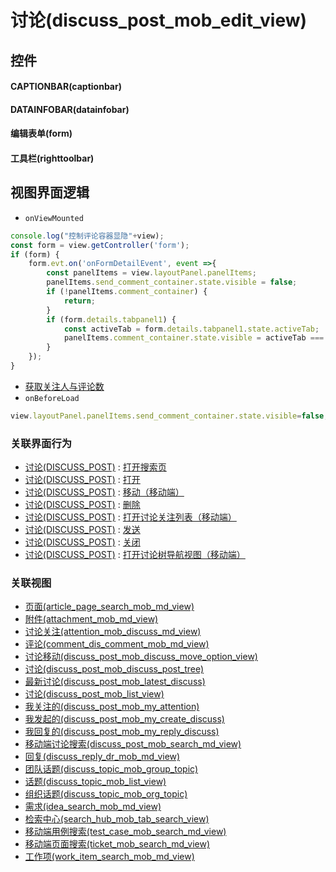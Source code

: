 # 讨论(discuss_post_mob_edit_view)  <!-- {docsify-ignore-all} -->



## 控件
#### CAPTIONBAR(captionbar)
#### DATAINFOBAR(datainfobar)
#### 编辑表单(form)
#### 工具栏(righttoolbar)

## 视图界面逻辑
* `onViewMounted`
```javascript
console.log("控制评论容器显隐"+view);
const form = view.getController('form');
if (form) {
    form.evt.on('onFormDetailEvent', event =>{
        const panelItems = view.layoutPanel.panelItems;
        panelItems.send_comment_container.state.visible = false;
        if (!panelItems.comment_container) {
            return;
        }
        if (form.details.tabpanel1) {
            const activeTab = form.details.tabpanel1.state.activeTab;
            panelItems.comment_container.state.visible = activeTab === 'detailpage';
        }
    });
}
```
  * [获取关注人与评论数](module/TestMgmt/test_case/uilogic/fill_att_com_count)
* `onBeforeLoad`
```javascript
view.layoutPanel.panelItems.send_comment_container.state.visible=false;
```


### 关联界面行为
  * [讨论(DISCUSS_POST)](module/Team/discuss_post) : [打开搜索页](module/Team/discuss_post#界面行为)
  * [讨论(DISCUSS_POST)](module/Team/discuss_post) : [打开](module/Team/discuss_post#界面行为)
  * [讨论(DISCUSS_POST)](module/Team/discuss_post) : [移动（移动端）](module/Team/discuss_post#界面行为)
  * [讨论(DISCUSS_POST)](module/Team/discuss_post) : [删除](module/Team/discuss_post#界面行为)
  * [讨论(DISCUSS_POST)](module/Team/discuss_post) : [打开讨论关注列表（移动端）](module/Team/discuss_post#界面行为)
  * [讨论(DISCUSS_POST)](module/Team/discuss_post) : [发送](module/Team/discuss_post#界面行为)
  * [讨论(DISCUSS_POST)](module/Team/discuss_post) : [关闭](module/Team/discuss_post#界面行为)
  * [讨论(DISCUSS_POST)](module/Team/discuss_post) : [打开讨论树导航视图（移动端）](module/Team/discuss_post#界面行为)

### 关联视图
  * [页面(article_page_search_mob_md_view)](app/view/article_page_search_mob_md_view)
  * [附件(attachment_mob_md_view)](app/view/attachment_mob_md_view)
  * [讨论关注(attention_mob_discuss_md_view)](app/view/attention_mob_discuss_md_view)
  * [评论(comment_dis_comment_mob_md_view)](app/view/comment_dis_comment_mob_md_view)
  * [讨论移动(discuss_post_mob_discuss_move_option_view)](app/view/discuss_post_mob_discuss_move_option_view)
  * [讨论(discuss_post_mob_discuss_post_tree)](app/view/discuss_post_mob_discuss_post_tree)
  * [最新讨论(discuss_post_mob_latest_discuss)](app/view/discuss_post_mob_latest_discuss)
  * [讨论(discuss_post_mob_list_view)](app/view/discuss_post_mob_list_view)
  * [我关注的(discuss_post_mob_my_attention)](app/view/discuss_post_mob_my_attention)
  * [我发起的(discuss_post_mob_my_create_discuss)](app/view/discuss_post_mob_my_create_discuss)
  * [我回复的(discuss_post_mob_my_reply_discuss)](app/view/discuss_post_mob_my_reply_discuss)
  * [移动端讨论搜索(discuss_post_mob_search_md_view)](app/view/discuss_post_mob_search_md_view)
  * [回复(discuss_reply_dr_mob_md_view)](app/view/discuss_reply_dr_mob_md_view)
  * [团队话题(discuss_topic_mob_group_topic)](app/view/discuss_topic_mob_group_topic)
  * [话题(discuss_topic_mob_list_view)](app/view/discuss_topic_mob_list_view)
  * [组织话题(discuss_topic_mob_org_topic)](app/view/discuss_topic_mob_org_topic)
  * [需求(idea_search_mob_md_view)](app/view/idea_search_mob_md_view)
  * [检索中心(search_hub_mob_tab_search_view)](app/view/search_hub_mob_tab_search_view)
  * [移动端用例搜索(test_case_mob_search_md_view)](app/view/test_case_mob_search_md_view)
  * [移动端页面搜索(ticket_mob_search_md_view)](app/view/ticket_mob_search_md_view)
  * [工作项(work_item_search_mob_md_view)](app/view/work_item_search_mob_md_view)

<script>
 const { createApp } = Vue
  createApp({
    data() {
      return {

      }
    }
  }).use(ElementPlus).mount('#app')
</script>